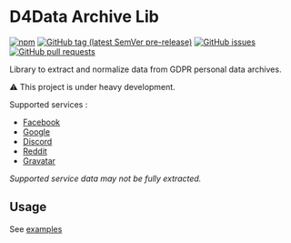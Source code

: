 # D4Data Archive Lib

[![npm](https://img.shields.io/npm/v/@d4data/archive-lib)](https://www.npmjs.com/package/@d4data/archive-lib)
[![GitHub tag (latest SemVer pre-release)](https://img.shields.io/github/v/tag/d4data-official/archive-lib?include_prereleases)](https://github.com/d4data-official/archive-lib)
[![GitHub issues](https://img.shields.io/github/issues-raw/d4data-official/archive-lib)](https://github.com/d4data-official/archive-lib)
[![GitHub pull requests](https://img.shields.io/github/issues-pr-raw/d4data-official/archive-lib)](https://github.com/d4data-official/archive-lib)

Library to extract and normalize data from GDPR personal data archives.

⚠ This project is under heavy development.

Supported services :

- [Facebook](https://www.facebook.com)
- [Google](https://www.google.com)
- [Discord](https://www.discord.com)
- [Reddit](https://www.reddit.com)
- [Gravatar](https://www.gravatar.com)

*Supported service data may not be fully extracted.*

## Usage

See [examples](docs/examples/README.md)

